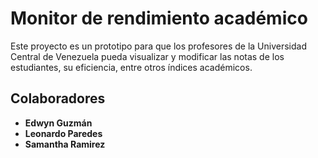 # Monitor de rendimiento académico 

Este proyecto es un prototipo para que los profesores de la Universidad Central de Venezuela pueda visualizar y modificar las notas de los estudiantes, su eficiencia, entre otros índices académicos.

## Colaboradores

- **Edwyn Guzmán**
- **Leonardo Paredes**
- **Samantha Ramirez**
